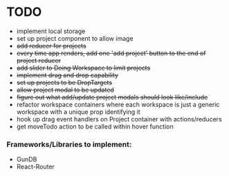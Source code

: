 # TODO
* implement local storage
* set up project component to allow image
* ~~add reducer for projects~~
* ~~every time app renders, add one 'add project' button to the end of project reducer~~
* ~~add slider to Doing Workspace to limit projects~~
* ~~implement drag and drop capability~~
* ~~set up projects to be DropTargets~~
* ~~allow project modal to be updated~~
* ~~figure out what add/update project modals should look like/include~~
* refactor workspace containers where each workspace is just a generic workspace with a unique prop identifying it
* hook up drag event handlers on Project container with actions/reducers
* get moveTodo action to be called within hover function


### Frameworks/Libraries to implement:
* GunDB
* React-Router